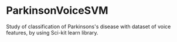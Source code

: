 # ParkinsonVoiceSVM
 Study of classification of Parkinsons's  disease with dataset of  voice features, by using Sci-kit learn library.
